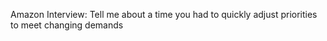Amazon Interview: Tell me about a time you had to quickly adjust priorities to meet changing demands

